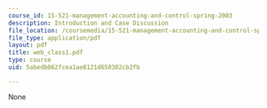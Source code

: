 ```yaml
---
course_id: 15-521-management-accounting-and-control-spring-2003
description: Introduction and Case Discussion
file_location: /coursemedia/15-521-management-accounting-and-control-spring-2003/5abedb062fcea1ae8121d650302cb2fb_web_class1.pdf
file_type: application/pdf
layout: pdf
title: web_class1.pdf
type: course
uid: 5abedb062fcea1ae8121d650302cb2fb

---
```

None